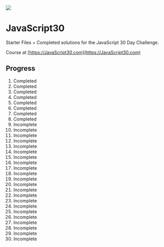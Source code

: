 ![](https://javascript30.com/images/JS3-social-share.png)

# JavaScript30

Starter Files + Completed solutions for the JavaScript 30 Day Challenge.

Course at [https://JavaScript30.com](https://JavaScript30.com)

## Progress
1. Completed
2. Completed
3. Completed
4. Completed
5. Completed
6. Completed
7. Completed
8. Completed
9. Incomplete
10. Incomplete
11. Incomplete
12. Incomplete
13. Incomplete
14. Incomplete
15. Incomplete
16. Incomplete
17. Incomplete
18. Incomplete
19. Incomplete
20. Incomplete
21. Incomplete
22. Incomplete
23. Incomplete
24. Incomplete
25. Incomplete
26. Incomplete
27. Incomplete
28. Incomplete
29. Incomplete
30. Incomplete
